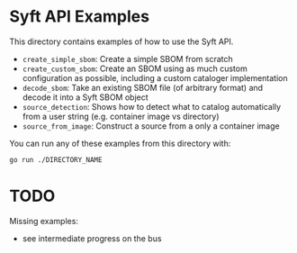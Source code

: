 # Syft API Examples

This directory contains examples of how to use the Syft API.

- `create_simple_sbom`: Create a simple SBOM from scratch
- `create_custom_sbom`: Create an SBOM using as much custom configuration as possible, including a custom cataloger implementation
- `decode_sbom`: Take an existing SBOM file (of arbitrary format) and decode it into a Syft SBOM object
- `source_detection`: Shows how to detect what to catalog automatically from a user string (e.g. container image vs directory)
- `source_from_image`: Construct a source from a only a container image

You can run any of these examples from this directory with:

```bash
go run ./DIRECTORY_NAME
```

# TODO

Missing examples:
- see intermediate progress on the bus
